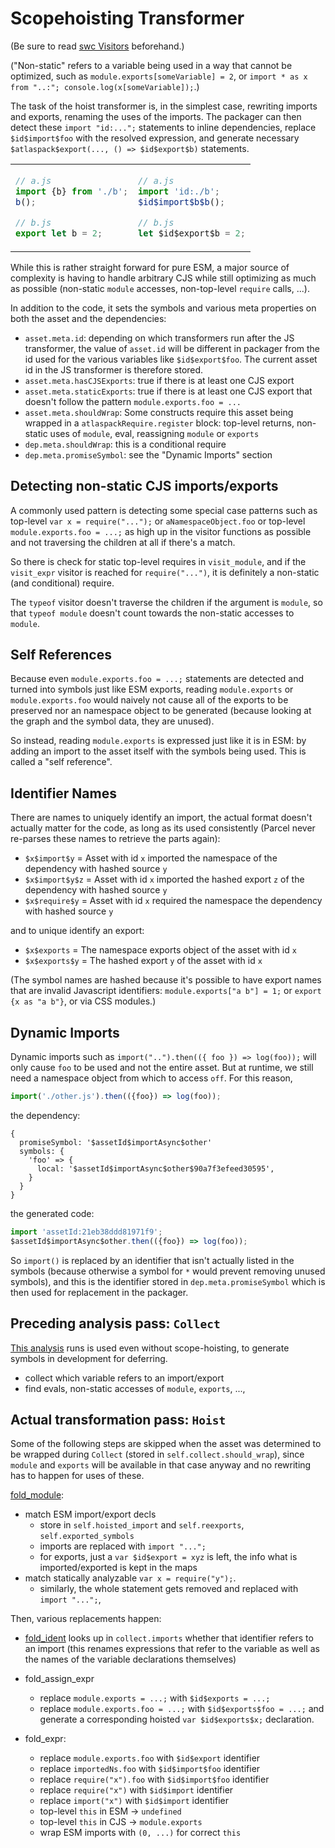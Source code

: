 # Scopehoisting Transformer

(Be sure to read [swc Visitors](swc%20Visitors.md) beforehand.)

("Non-static" refers to a variable being used in a way that cannot be optimized, such as `module.exports[someVariable] = 2`, or `import * as x from "..:"; console.log(x[someVariable]);`.)

The task of the hoist transformer is, in the simplest case, rewriting imports and exports, renaming the uses of the imports. The packager can then detect these `import "id:...";` statements to inline dependencies, replace `$id$import$foo` with the resolved expression, and generate necessary `$atlaspack$export(..., () => $id$export$b)` statements.

<table>
<tr><td>

```js
// a.js
import {b} from './b';
b();

// b.js
export let b = 2;
```

</td><td>

```js
// a.js
import 'id:./b';
$id$import$b$b();

// b.js
let $id$export$b = 2;
```

</td></tr>
</table>

While this is rather straight forward for pure ESM, a major source of complexity is having to handle arbitrary CJS while still optimizing as much as possible (non-static `module` accesses, non-top-level `require` calls, ...).

In addition to the code, it sets the symbols and various meta properties on both the asset and the dependencies:

- `asset.meta.id`: depending on which transformers run after the JS transformer, the value of `asset.id` will be different in packager from the id used for the various variables like `$id$export$foo`. The current asset id in the JS transformer is therefore stored.
- `asset.meta.hasCJSExports`: true if there is at least one CJS export
- `asset.meta.staticExports`: true if there is at least one CJS export that doesn't follow the pattern `module.exports.foo = ...`
- `asset.meta.shouldWrap`: Some constructs require this asset being wrapped in a `atlaspackRequire.register` block: top-level returns, non-static uses of `module`, eval, reassigning `module` or `exports`
- `dep.meta.shouldWrap`: this is a conditional require
- `dep.meta.promiseSymbol`: see the "Dynamic Imports" section

## Detecting non-static CJS imports/exports

A commonly used pattern is detecting some special case patterns such as top-level `var x = require("...");` or `aNamespaceObject.foo` or top-level `module.exports.foo = ...;` as high up in the visitor functions as possible and not traversing the children at all if there's a match.

So there is check for static top-level requires in `visit_module`, and if the `visit_expr` visitor is reached for `require("...")`, it is definitely a non-static (and conditional) require.

The `typeof` visitor doesn't traverse the children if the argument is `module`, so that `typeof module` doesn't count towards the non-static accesses to `module`.

## Self References

Because even `module.exports.foo = ...;` statements are detected and turned into symbols just like ESM exports, reading `module.exports` or `module.exports.foo` would naively not cause all of the exports to be preserved nor an namespace object to be generated (because looking at the graph and the symbol data, they are unused).

So instead, reading `module.exports` is expressed just like it is in ESM: by adding an import to the asset itself with the symbols being used. This is called a "self reference".

## Identifier Names

There are names to uniquely identify an import, the actual format doesn't actually matter for the code, as long as its used consistently (Parcel never re-parses these names to retrieve the parts again):

- `$x$import$y` = Asset with id `x` imported the namespace of the dependency with hashed source `y`
- `$x$import$y$z` = Asset with id `x` imported the hashed export `z` of the dependency with hashed source `y`
- `$x$require$y` = Asset with id `x` required the namespace the dependency with hashed source `y`

and to unique identify an export:

- `$x$exports` = The namespace exports object of the asset with id `x`
- `$x$exports$y` = The hashed export `y` of the asset with id `x`

(The symbol names are hashed because it's possible to have export names that are invalid Javascript identifiers: `module.exports["a b"] = 1;` or `export {x as "a b"}`, or via CSS modules.)

## Dynamic Imports

Dynamic imports such as `import("..").then(({ foo }) => log(foo));` will only cause `foo` to be used and not the entire asset. But at runtime, we still need a namespace object from which to access `off`. For this reason,

```js
import('./other.js').then(({foo}) => log(foo));
```

the dependency:

```
{
  promiseSymbol: '$assetId$importAsync$other'
  symbols: {
    'foo' => {
      local: '$assetId$importAsync$other$90a7f3efeed30595',
    }
  }
}
```

the generated code:

```js
import 'assetId:21eb38ddd81971f9';
$assetId$importAsync$other.then(({foo}) => log(foo));
```

So `import()` is replaced by an identifier that isn't actually listed in the symbols (because otherwise a symbol for `*` would prevent removing unused symbols), and this is the identifier stored in `dep.meta.promiseSymbol` which is then used for replacement in the packager.

## Preceding analysis pass: `Collect`

[This analysis](https://github.com/parcel-bundler/parcel/blob/9e2d5d0d60d08d65b5ae6cd765c907a8753bbf39/packages/transformers/js/core/src/hoist.rs#L1291) runs is used even without scope-hoisting, to generate symbols in development for deferring.

- collect which variable refers to an import/export
- find evals, non-static accesses of `module`, `exports`, ...,

## Actual transformation pass: `Hoist`

Some of the following steps are skipped when the asset was determined to be wrapped during `Collect` (stored in `self.collect.should_wrap`), since `module` and `exports` will be available in that case anyway and no rewriting has to happen for uses of these.

[fold_module](https://github.com/parcel-bundler/parcel/blob/9e2d5d0d60d08d65b5ae6cd765c907a8753bbf39/packages/transformers/js/core/src/hoist.rs#L138):

- match ESM import/export decls
  - store in `self.hoisted_import` and `self.reexports`, `self.exported_symbols`
  - imports are replaced with `import "...";`
  - for exports, just a `var $id$export = xyz` is left, the info what is imported/exported is kept in the maps
- match statically analyzable `var x = require("y");`.
  - similarly, the whole statement gets removed and replaced with `import "...";`,

Then, various replacements happen:

- [fold_ident](https://github.com/parcel-bundler/parcel/blob/9e2d5d0d60d08d65b5ae6cd765c907a8753bbf39/packages/transformers/js/core/src/hoist.rs#L756) looks up in `collect.imports` whether that identifier refers to an import (this renames expressions that refer to the variable as well as the names of the variable declarations themselves)

- fold_assign_expr

  - replace `module.exports = ...;` with `$id$exports = ...;`
  - replace `module.exports.foo = ...;` with `$id$exports$foo = ...;` and generate a corresponding hoisted `var $id$exports$x;` declaration.

- fold_expr:
  - replace `module.exports.foo` with `$id$export` identifier
  - replace `importedNs.foo` with `$id$import$foo` identifier
  - replace `require("x").foo` with `$id$import$foo` identifier
  - replace `require("x")` with `$id$import` identifier
  - replace `import("x")` with `$id$import` identifier
  - top-level `this` in ESM -> `undefined`
  - top-level `this` in CJS -> `module.exports`
  - wrap ESM imports with `(0, ...)` for correct `this`
